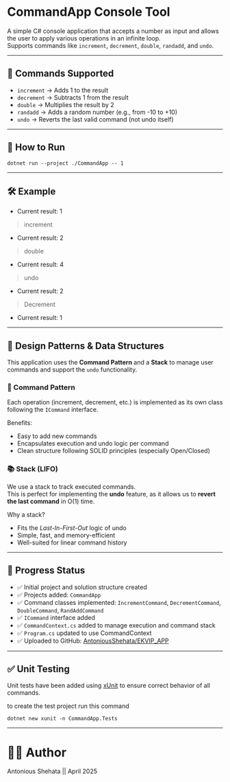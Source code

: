 # CommandApp Console Tool

A simple C# console application that accepts a number as input and allows the user to apply various operations in an infinite loop.  
Supports commands like `increment`, `decrement`, `double`, `randadd`, and `undo`.

---

## 🧠 Commands Supported

- `increment` → Adds 1 to the result
- `decrement` → Subtracts 1 from the result
- `double` → Multiplies the result by 2
- `randadd` → Adds a random number (e.g., from -10 to +10)
- `undo` → Reverts the last valid command (not undo itself)

---

## 🚀 How to Run


`dotnet run --project ./CommandApp -- 1`

---

## 🛠 Example

- Current result: 1
> increment
- Current result: 2
> double
- Current result: 4
> undo
- Current result: 2
> Decrement
- Current result: 1

---

## 🧱 Design Patterns & Data Structures

This application uses the **Command Pattern** and a **Stack** to manage user commands and support the `undo` functionality.

### 🔄 Command Pattern

Each operation (increment, decrement, etc.) is implemented as its own class following the `ICommand` interface.

Benefits:
- Easy to add new commands
- Encapsulates execution and undo logic per command
- Clean structure following SOLID principles (especially Open/Closed)

### 📚 Stack (LIFO)

We use a stack to track executed commands.  
This is perfect for implementing the **undo** feature, as it allows us to **revert the last command** in O(1) time.

Why a stack?
- Fits the *Last-In-First-Out* logic of undo
- Simple, fast, and memory-efficient
- Well-suited for linear command history

---

## 📌 Progress Status

- ✅ Initial project and solution structure created
- ✅ Projects added: `CommandApp`
- ✅ Command classes implemented: `IncrementCommand`, `DecrementCommand`, `DoubleCommand`, `RandAddCommand`
- ✅ `ICommand` interface added
- ✅ `CommandContext.cs` added to manage execution and command stack
- ✅ `Program.cs` updated to use CommandContext
- ✅ Uploaded to GitHub: [AntoniousShehata/EKVIP_APP](https://github.com/AntoniousShehata/EKVIP_APP)
 
---

## ✅ Unit Testing

Unit tests have been added using [xUnit](https://xunit.net/) to ensure correct behavior of all commands.

to create the test project run this command

`dotnet new xunit -n CommandApp.Tests`

---

# 👨‍💻 Author

Antonious Shehata || April 2025
